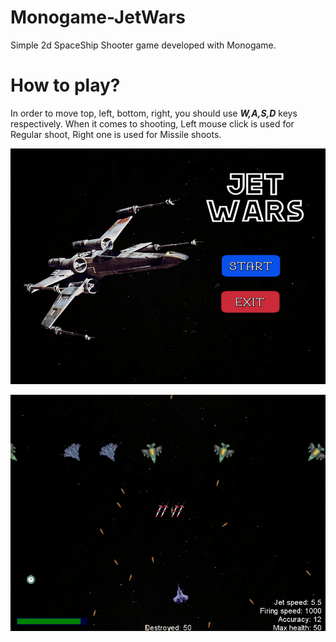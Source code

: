 # Monogame-JetWars
Simple 2d SpaceShip Shooter game developed with Monogame.

# How to play?
In order to move top, left, bottom, right, you should use **_W,A,S,D_** keys respectively. When it comes to shooting, Left mouse click is used for Regular shoot, Right one is used for Missile shoots.

![](images/main_menu.png)

![](images/playing.png)
